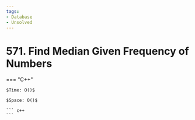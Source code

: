 ```yaml
---
tags:
- Database
- Unsolved
---
```



# 571. Find Median Given Frequency of Numbers

=== "C++"

    $Time: O()$

    $Space: O()$

    ``` c++
    ```